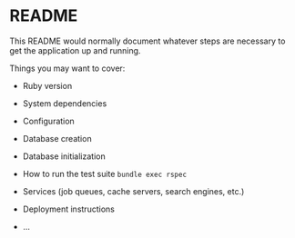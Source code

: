 # README

This README would normally document whatever steps are necessary to get the
application up and running.

Things you may want to cover:

* Ruby version

* System dependencies

* Configuration

* Database creation

* Database initialization

* How to run the test suite
`bundle exec rspec`

* Services (job queues, cache servers, search engines, etc.)

* Deployment instructions

* ...
